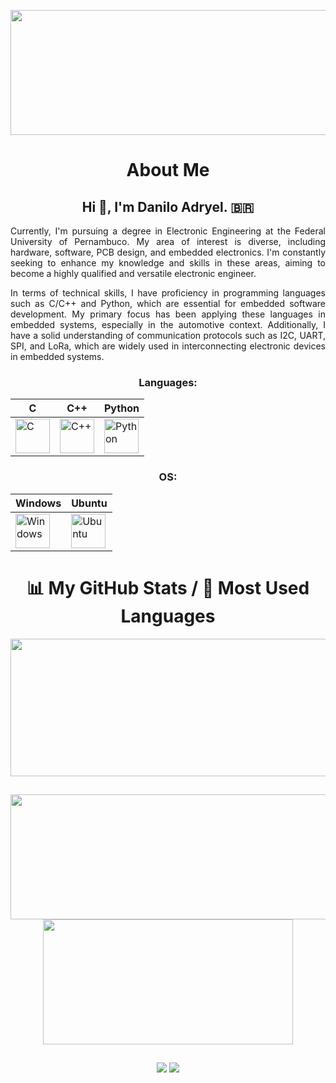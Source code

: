 <p align="center">
  <img width="1200" height="200" src="https://github-profile-trophy.vercel.app/?username=DARXS&no-frame=true&theme=radical">
</p>

<div align="center">
  
# About Me 
  
## Hi 👋, I'm Danilo Adryel. :brazil:	

<div align="justify">
  
Currently, I'm pursuing a degree in Electronic Engineering at the Federal University of Pernambuco. My area of interest is diverse, including hardware, software, PCB design, and embedded electronics. I'm constantly seeking to enhance my knowledge and skills in these areas, aiming to become a highly qualified and versatile electronic engineer.

In terms of technical skills, I have proficiency in programming languages such as C/C++ and Python, which are essential for embedded software development. My primary focus has been applying these languages in embedded systems, especially in the automotive context. Additionally, I have a solid understanding of communication protocols such as I2C, UART, SPI, and LoRa, which are widely used in interconnecting electronic devices in embedded systems.

</div>

### Languages:
| C | C++ | Python | 
|----------|----------|----------|
| <img src="https://skillicons.dev/icons?i=c" title="C"  alt="C" width="55" height="55"/>  | <img src="https://skillicons.dev/icons?i=cpp" title="C++" alt="C++" width="55" height="55"/> |  <img src="https://skillicons.dev/icons?i=python" title="Python"  alt="Python" width="55" height="55"/> |

### OS:

| Windows | Ubuntu |
|----------|----------|
| <img src="https://skillicons.dev/icons?i=windows" title="Windows" alt="Windows" width="55" height="55"/> | <img src="https://skillicons.dev/icons?i=ubuntu" title="Ubuntu" alt="Ubuntu" width="55" height="55"/> |

##

# 📊 My GitHub Stats / 🚀 Most Used Languages
  
<p align="center">
  <img width="800" height="220" src="https://streak-stats.demolab.com?user=DARXS&theme=radical&hide_border=true&border_radius=5&card_width=800">
</p>

##

<p align="center">
  <img width="600" height="200" src="https://github-readme-stats.vercel.app/api?username=DARXS&hide_border=true&show_icons=true&theme=radical">
  <img width="400" height="200" src="https://github-readme-stats.vercel.app/api/top-langs/?username=DARXS&hide_border=true&size_weight=0.15&count_weight=0.5&layout=compact&theme=radical">
</p>

##
 
<div> 
  <a href="https://www.instagram.com/danilo.adryel/" target="_blank"><img src="https://skillicons.dev/icons?i=instagram" target="_blank"></a>
  <a href="https://www.linkedin.com/in/daniloadryel/" target="_blank"><img src="https://skillicons.dev/icons?i=linkedin" target="_blank"></a> 
</div>

</div>
